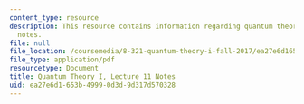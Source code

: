 ```yaml
---
content_type: resource
description: This resource contains information regarding quantum theory I, lecture
  notes.
file: null
file_location: /coursemedia/8-321-quantum-theory-i-fall-2017/ea27e6d1653b49990d3d9d317d570328_MIT8_321F17_lec11.pdf
file_type: application/pdf
resourcetype: Document
title: Quantum Theory I, Lecture 11 Notes
uid: ea27e6d1-653b-4999-0d3d-9d317d570328
---
```

